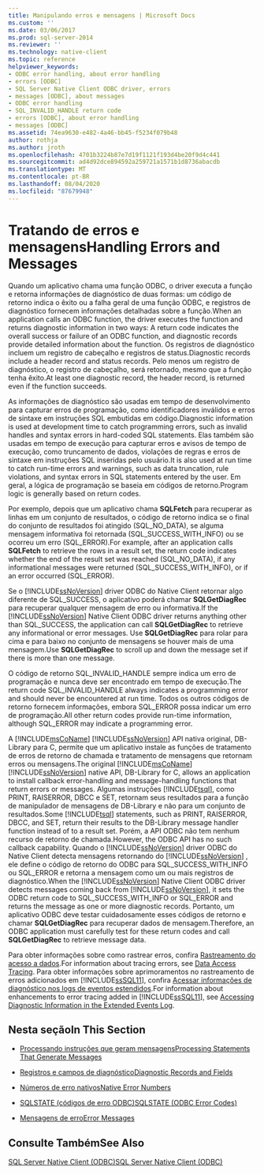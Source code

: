 ```yaml
---
title: Manipulando erros e mensagens | Microsoft Docs
ms.custom: ''
ms.date: 03/06/2017
ms.prod: sql-server-2014
ms.reviewer: ''
ms.technology: native-client
ms.topic: reference
helpviewer_keywords:
- ODBC error handling, about error handling
- errors [ODBC]
- SQL Server Native Client ODBC driver, errors
- messages [ODBC], about messages
- ODBC error handling
- SQL_INVALID_HANDLE return code
- errors [ODBC], about error handling
- messages [ODBC]
ms.assetid: 74ea9630-e482-4a46-bb45-f5234f079b48
author: rothja
ms.author: jroth
ms.openlocfilehash: 4701b3224b87e7d19f1121f193d4be20f9d4c441
ms.sourcegitcommit: ad4d92dce894592a259721a1571b1d8736abacdb
ms.translationtype: MT
ms.contentlocale: pt-BR
ms.lasthandoff: 08/04/2020
ms.locfileid: "87679948"
---
```

# <a name="handling-errors-and-messages"></a><span data-ttu-id="d0828-102">Tratando de erros e mensagens</span><span class="sxs-lookup"><span data-stu-id="d0828-102">Handling Errors and Messages</span></span>
  <span data-ttu-id="d0828-103">Quando um aplicativo chama uma função ODBC, o driver executa a função e retorna informações de diagnóstico de duas formas: um código de retorno indica o êxito ou a falha geral de uma função ODBC, e registros de diagnóstico fornecem informações detalhadas sobre a função.</span><span class="sxs-lookup"><span data-stu-id="d0828-103">When an application calls an ODBC function, the driver executes the function and returns diagnostic information in two ways: A return code indicates the overall success or failure of an ODBC function, and diagnostic records provide detailed information about the function.</span></span> <span data-ttu-id="d0828-104">Os registros de diagnóstico incluem um registro de cabeçalho e registros de status.</span><span class="sxs-lookup"><span data-stu-id="d0828-104">Diagnostic records include a header record and status records.</span></span> <span data-ttu-id="d0828-105">Pelo menos um registro de diagnóstico, o registro de cabeçalho, será retornado, mesmo que a função tenha êxito.</span><span class="sxs-lookup"><span data-stu-id="d0828-105">At least one diagnostic record, the header record, is returned even if the function succeeds.</span></span>  
  
 <span data-ttu-id="d0828-106">As informações de diagnóstico são usadas em tempo de desenvolvimento para capturar erros de programação, como identificadores inválidos e erros de sintaxe em instruções SQL embutidas em código.</span><span class="sxs-lookup"><span data-stu-id="d0828-106">Diagnostic information is used at development time to catch programming errors, such as invalid handles and syntax errors in hard-coded SQL statements.</span></span> <span data-ttu-id="d0828-107">Elas também são usadas em tempo de execução para capturar erros e avisos de tempo de execução, como truncamento de dados, violações de regras e erros de sintaxe em instruções SQL inseridas pelo usuário.</span><span class="sxs-lookup"><span data-stu-id="d0828-107">It is also used at run time to catch run-time errors and warnings, such as data truncation, rule violations, and syntax errors in SQL statements entered by the user.</span></span> <span data-ttu-id="d0828-108">Em geral, a lógica de programação se baseia em códigos de retorno.</span><span class="sxs-lookup"><span data-stu-id="d0828-108">Program logic is generally based on return codes.</span></span>  
  
 <span data-ttu-id="d0828-109">Por exemplo, depois que um aplicativo chama **SQLFetch** para recuperar as linhas em um conjunto de resultados, o código de retorno indica se o final do conjunto de resultados foi atingido (SQL_NO_DATA), se alguma mensagem informativa foi retornada (SQL_SUCCESS_WITH_INFO) ou se ocorreu um erro (SQL_ERROR).</span><span class="sxs-lookup"><span data-stu-id="d0828-109">For example, after an application calls **SQLFetch** to retrieve the rows in a result set, the return code indicates whether the end of the result set was reached (SQL_NO_DATA), if any informational messages were returned (SQL_SUCCESS_WITH_INFO), or if an error occurred (SQL_ERROR).</span></span>  
  
 <span data-ttu-id="d0828-110">Se o [!INCLUDE[ssNoVersion](../../includes/ssnoversion-md.md)] driver ODBC do Native Client retornar algo diferente de SQL_SUCCESS, o aplicativo poderá chamar **SQLGetDiagRec** para recuperar qualquer mensagem de erro ou informativa.</span><span class="sxs-lookup"><span data-stu-id="d0828-110">If the [!INCLUDE[ssNoVersion](../../includes/ssnoversion-md.md)] Native Client ODBC driver returns anything other than SQL_SUCCESS, the application can call **SQLGetDiagRec** to retrieve any informational or error messages.</span></span> <span data-ttu-id="d0828-111">Use **SQLGetDiagRec** para rolar para cima e para baixo no conjunto de mensagens se houver mais de uma mensagem.</span><span class="sxs-lookup"><span data-stu-id="d0828-111">Use **SQLGetDiagRec** to scroll up and down the message set if there is more than one message.</span></span>  
  
 <span data-ttu-id="d0828-112">O código de retorno SQL_INVALID_HANDLE sempre indica um erro de programação e nunca deve ser encontrado em tempo de execução.</span><span class="sxs-lookup"><span data-stu-id="d0828-112">The return code SQL_INVALID_HANDLE always indicates a programming error and should never be encountered at run time.</span></span> <span data-ttu-id="d0828-113">Todos os outros códigos de retorno fornecem informações, embora SQL_ERROR possa indicar um erro de programação.</span><span class="sxs-lookup"><span data-stu-id="d0828-113">All other return codes provide run-time information, although SQL_ERROR may indicate a programming error.</span></span>  
  
 <span data-ttu-id="d0828-114">A [!INCLUDE[msCoName](../../includes/msconame-md.md)] [!INCLUDE[ssNoVersion](../../includes/ssnoversion-md.md)] API nativa original, DB-Library para C, permite que um aplicativo instale as funções de tratamento de erros de retorno de chamada e tratamento de mensagens que retornam erros ou mensagens.</span><span class="sxs-lookup"><span data-stu-id="d0828-114">The original [!INCLUDE[msCoName](../../includes/msconame-md.md)] [!INCLUDE[ssNoVersion](../../includes/ssnoversion-md.md)] native API, DB-Library for C, allows an application to install callback error-handling and message-handling functions that return errors or messages.</span></span> <span data-ttu-id="d0828-115">Algumas instruções [!INCLUDE[tsql](../../includes/tsql-md.md)], como PRINT, RAISERROR, DBCC e SET, retornam seus resultados para a função de manipulador de mensagens de DB-Library e não para um conjunto de resultados.</span><span class="sxs-lookup"><span data-stu-id="d0828-115">Some [!INCLUDE[tsql](../../includes/tsql-md.md)] statements, such as PRINT, RAISERROR, DBCC, and SET, return their results to the DB-Library message handler function instead of to a result set.</span></span> <span data-ttu-id="d0828-116">Porém, a API ODBC não tem nenhum recurso de retorno de chamada.</span><span class="sxs-lookup"><span data-stu-id="d0828-116">However, the ODBC API has no such callback capability.</span></span> <span data-ttu-id="d0828-117">Quando o [!INCLUDE[ssNoVersion](../../includes/ssnoversion-md.md)] driver ODBC do Native Client detecta mensagens retornando do [!INCLUDE[ssNoVersion](../../includes/ssnoversion-md.md)] , ele define o código de retorno do ODBC para SQL_SUCCESS_WITH_INFO ou SQL_ERROR e retorna a mensagem como um ou mais registros de diagnóstico.</span><span class="sxs-lookup"><span data-stu-id="d0828-117">When the [!INCLUDE[ssNoVersion](../../includes/ssnoversion-md.md)] Native Client ODBC driver detects messages coming back from [!INCLUDE[ssNoVersion](../../includes/ssnoversion-md.md)], it sets the ODBC return code to SQL_SUCCESS_WITH_INFO or SQL_ERROR and returns the message as one or more diagnostic records.</span></span> <span data-ttu-id="d0828-118">Portanto, um aplicativo ODBC deve testar cuidadosamente esses códigos de retorno e chamar **SQLGetDiagRec** para recuperar dados de mensagem.</span><span class="sxs-lookup"><span data-stu-id="d0828-118">Therefore, an ODBC application must carefully test for these return codes and call **SQLGetDiagRec** to retrieve message data.</span></span>  
  
 <span data-ttu-id="d0828-119">Para obter informações sobre como rastrear erros, confira [Rastreamento do acesso a dados](https://go.microsoft.com/fwlink/?LinkId=125805).</span><span class="sxs-lookup"><span data-stu-id="d0828-119">For information about tracing errors, see [Data Access Tracing](https://go.microsoft.com/fwlink/?LinkId=125805).</span></span> <span data-ttu-id="d0828-120">Para obter informações sobre aprimoramentos no rastreamento de erros adicionados em [!INCLUDE[ssSQL11](../../includes/sssql11-md.md)], confira [Acessar informações de diagnóstico nos logs de eventos estendidos](../native-client/features/accessing-diagnostic-information-in-the-extended-events-log.md).</span><span class="sxs-lookup"><span data-stu-id="d0828-120">For information about enhancements to error tracing added in [!INCLUDE[ssSQL11](../../includes/sssql11-md.md)], see [Accessing Diagnostic Information in the Extended Events Log](../native-client/features/accessing-diagnostic-information-in-the-extended-events-log.md).</span></span>  
  
## <a name="in-this-section"></a><span data-ttu-id="d0828-121">Nesta seção</span><span class="sxs-lookup"><span data-stu-id="d0828-121">In This Section</span></span>  
  
-   [<span data-ttu-id="d0828-122">Processando instruções que geram mensagens</span><span class="sxs-lookup"><span data-stu-id="d0828-122">Processing Statements That Generate Messages</span></span>](processing-statements-that-generate-messages.md)  
  
-   [<span data-ttu-id="d0828-123">Registros e campos de diagnóstico</span><span class="sxs-lookup"><span data-stu-id="d0828-123">Diagnostic Records and Fields</span></span>](diagnostic-records-and-fields.md)  
  
-   [<span data-ttu-id="d0828-124">Números de erro nativos</span><span class="sxs-lookup"><span data-stu-id="d0828-124">Native Error Numbers</span></span>](native-error-numbers.md)  
  
-   [<span data-ttu-id="d0828-125">SQLSTATE &#40;códigos de erro ODBC&#41;</span><span class="sxs-lookup"><span data-stu-id="d0828-125">SQLSTATE &#40;ODBC Error Codes&#41;</span></span>](sqlstate-odbc-error-codes.md)  
  
-   [<span data-ttu-id="d0828-126">Mensagens de erro</span><span class="sxs-lookup"><span data-stu-id="d0828-126">Error Messages</span></span>](error-messages.md)  
  
## <a name="see-also"></a><span data-ttu-id="d0828-127">Consulte Também</span><span class="sxs-lookup"><span data-stu-id="d0828-127">See Also</span></span>  
 [<span data-ttu-id="d0828-128">SQL Server Native Client &#40;ODBC&#41;</span><span class="sxs-lookup"><span data-stu-id="d0828-128">SQL Server Native Client &#40;ODBC&#41;</span></span>](../native-client/odbc/sql-server-native-client-odbc.md)  
  
  
